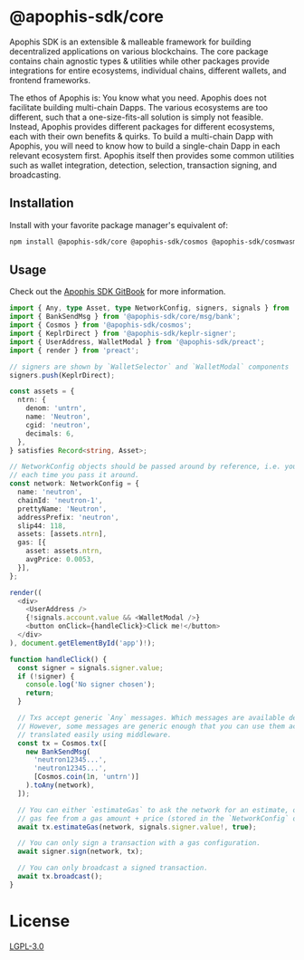 # @apophis-sdk/core
Apophis SDK is an extensible & malleable framework for building decentralized applications on various blockchains. The core package contains chain agnostic types & utilities while other packages provide integrations for entire ecosystems, individual chains, different wallets, and frontend frameworks.

The ethos of Apophis is: You know what you need. Apophis does not facilitate building multi-chain Dapps. The various ecosystems are too different, such that a one-size-fits-all solution is simply not feasible. Instead, Apophis provides different packages for different ecosystems, each with their own benefits & quirks. To build a multi-chain Dapp with Apophis, you will need to know how to build a single-chain Dapp in each relevant ecosystem first. Apophis itself then provides some common utilities such as wallet integration, detection, selection, transaction signing, and broadcasting.

## Installation
Install with your favorite package manager's equivalent of:

```bash
npm install @apophis-sdk/core @apophis-sdk/cosmos @apophis-sdk/cosmwasm
```

## Usage
Check out the [Apophis SDK GitBook](https://kirudev-oss.gitbook.io/apophis-sdk/) for more information.

```typescript
import { Any, type Asset, type NetworkConfig, signers, signals } from '@apophis-sdk/core';
import { BankSendMsg } from '@apophis-sdk/core/msg/bank';
import { Cosmos } from '@apophis-sdk/cosmos';
import { KeplrDirect } from '@apophis-sdk/keplr-signer';
import { UserAddress, WalletModal } from '@apophis-sdk/preact';
import { render } from 'preact';

// signers are shown by `WalletSelector` and `WalletModal` components
signers.push(KeplrDirect);

const assets = {
  ntrn: {
    denom: 'untrn',
    name: 'Neutron',
    cgid: 'neutron',
    decimals: 6,
  },
} satisfies Record<string, Asset>;

// NetworkConfig objects should be passed around by reference, i.e. you should not create a new one
// each time you pass it around.
const network: NetworkConfig = {
  name: 'neutron',
  chainId: 'neutron-1',
  prettyName: 'Neutron',
  addressPrefix: 'neutron',
  slip44: 118,
  assets: [assets.ntrn],
  gas: [{
    asset: assets.ntrn,
    avgPrice: 0.0053,
  }],
};

render((
  <div>
    <UserAddress />
    {!signals.account.value && <WalletModal />}
    <button onClick={handleClick}>Click me!</button>
  </div>
), document.getElementById('app')!);

function handleClick() {
  const signer = signals.signer.value;
  if (!signer) {
    console.log('No signer chosen');
    return;
  }

  // Txs accept generic `Any` messages. Which messages are available depends entirely on the chain.
  // However, some messages are generic enough that you can use them across many chains, or can be
  // translated easily using middleware.
  const tx = Cosmos.tx([
    new BankSendMsg(
      'neutron12345...',
      'neutron12345...',
      [Cosmos.coin(1n, 'untrn')]
    ).toAny(network),
  ]);

  // You can either `estimateGas` to ask the network for an estimate, or `computeGas` to compute the
  // gas fee from a gas amount + price (stored in the `NetworkConfig` object).
  await tx.estimateGas(network, signals.signer.value!, true);

  // You can only sign a transaction with a gas configuration.
  await signer.sign(network, tx);

  // You can only broadcast a signed transaction.
  await tx.broadcast();
}
```

# License
[LGPL-3.0](../../LICENSE)
